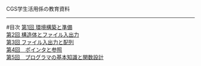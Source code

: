 CGS学生活用係の教育資料

---

#目次
[第1回 環境構築と準備](source/1/1.md)  
[第2回 構造体とファイル入出力](source/2/2.md)  
[第3回 ファイル入出力と配列](source/3/3.md)  
[第4回　ポインタと参照](source/4/4.md)  
[第5回　プログラマの基本知識と関数設計](2018/5/5.md)  

